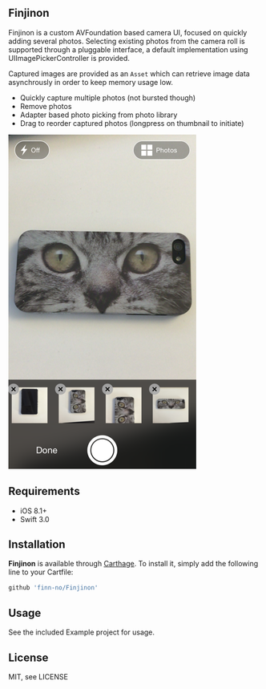 ## Finjinon

Finjinon is a custom AVFoundation based camera UI, focused on quickly adding several photos. Selecting existing photos from the camera roll is supported through a pluggable interface, a default implementation using UIImagePickerController is provided.

Captured images are provided as an `Asset` which can retrieve image data asynchrously in order to keep memory usage low.

* Quickly capture multiple photos (not bursted though)
* Remove photos
* Adapter based photo picking from photo library
* Drag to reorder captured photos (longpress on thumbnail to initiate)

![screenshot](Screenshots/screenshot.png)

## Requirements

* iOS 8.1+
* Swift 3.0

## Installation

**Finjinon** is available through [Carthage](https://github.com/Carthage/Carthage). To install
it, simply add the following line to your Cartfile:

```ruby
github 'finn-no/Finjinon' 
```

## Usage

See the included Example project for usage.

## License

MIT, see LICENSE
